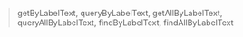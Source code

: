 > getByLabelText, queryByLabelText, getAllByLabelText, queryAllByLabelText, findByLabelText, findAllByLabelText
